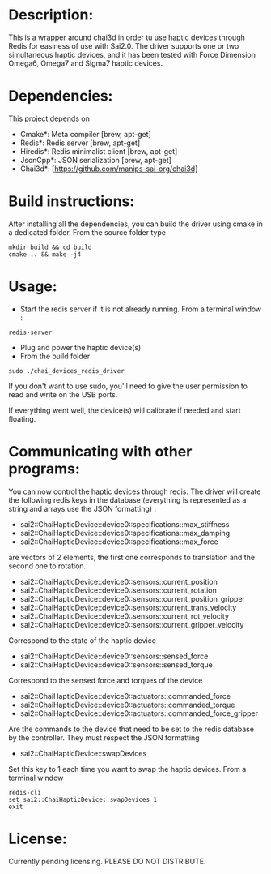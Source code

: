 # Description:
This is a wrapper around chai3d in order tu use haptic devices through Redis for easiness of use with Sai2.0.
The driver supports one or two simultaneous haptic devices, and it has been tested with Force Dimension Omega6, Omega7 and Sigma7 haptic devices.

# Dependencies:
This project depends on 
* Cmake*: Meta compiler [brew, apt-get]
* Redis*: Redis server [brew, apt-get]
* Hiredis*: Redis minimalist client [brew, apt-get]
* JsonCpp*: JSON serialization [brew, apt-get]
* Chai3d*: [https://github.com/manips-sai-org/chai3d]

# Build instructions:
After installing all the dependencies, you can build the driver using cmake in a dedicated folder.
From the source folder type
```
mkdir build && cd build
cmake .. && make -j4
```

# Usage:
* Start the redis server if it is not already running. From a terminal window :
```
redis-server
```
* Plug and power the haptic device(s). 
* From the build folder
```
sudo ./chai_devices_redis_driver
```
If you don't want to use sudo, you'll need to give the user permission to read and write on the USB ports.

If everything went well, the device(s) will calibrate if needed and start floating.

# Communicating with other programs:
You can now control the haptic devices through redis. The driver will create the following redis keys in the database (everything is represented as a string and arrays use the JSON formatting) :

* sai2::ChaiHapticDevice::device0::specifications::max_stiffness
* sai2::ChaiHapticDevice::device0::specifications::max_damping
* sai2::ChaiHapticDevice::device0::specifications::max_force

are vectors of 2 elements, the first one corresponds to translation and the second one to rotation.

* sai2::ChaiHapticDevice::device0::sensors::current_position
* sai2::ChaiHapticDevice::device0::sensors::current_rotation
* sai2::ChaiHapticDevice::device0::sensors::current_position_gripper
* sai2::ChaiHapticDevice::device0::sensors::current_trans_velocity
* sai2::ChaiHapticDevice::device0::sensors::current_rot_velocity
* sai2::ChaiHapticDevice::device0::sensors::current_gripper_velocity

Correspond to the state of the haptic device

* sai2::ChaiHapticDevice::device0::sensors::sensed_force
* sai2::ChaiHapticDevice::device0::sensors::sensed_torque

Correspond to the sensed force and torques of the device

* sai2::ChaiHapticDevice::device0::actuators::commanded_force
* sai2::ChaiHapticDevice::device0::actuators::commanded_torque
* sai2::ChaiHapticDevice::device0::actuators::commanded_force_gripper

Are the commands to the device that need to be set to the redis database by the controller. They must respect the JSON formatting

* sai2::ChaiHapticDevice::swapDevices

Set this key to 1 each time you want to swap the haptic devices.
From a terminal window
```
redis-cli
set sai2::ChaiHapticDevice::swapDevices 1
exit
```

# License:
Currently pending licensing. PLEASE DO NOT DISTRIBUTE.
